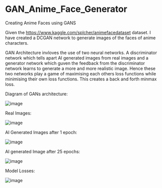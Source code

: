 # GAN_Anime_Face_Generator
Creating Anime Faces using GANS

Given the https://www.kaggle.com/splcher/animefacedataset dataset. I have created a DCGAN network to generate images of the faces of anime characters.

GAN Architecture invloves the use of two neural networks. A discriminator network which tells apart AI generated images from real images and a generator 
network which guven the feedback from the discriminator network learns to generate a more and more realistic image. Hence these two networks play a 
game of maximising each others loss functions while minimising their own loss functions. This creates a back and forth minmax loss.

Diagram of GANs architecture:

![image](https://github.com/mqasim41/GAN_Anime_Face_Generator/assets/114048264/e5fc5196-7d2a-4b24-90aa-dea9c2db2fb4)


Real Images:

![image](https://github.com/mqasim41/GAN_Anime_Face_Generator/assets/114048264/a0d58a19-4f27-457b-9ddd-51a6519914b5)

AI Generated Images after 1 epoch:

![image](https://github.com/mqasim41/GAN_Anime_Face_Generator/assets/114048264/f3b6036b-6dad-4947-8732-f5663518d303)


AI generated Image after 25 epochs:

![image](https://github.com/mqasim41/GAN_Anime_Face_Generator/assets/114048264/b1b50806-bfa2-4ba5-86f1-5354a44ab5d1)

Model Losses:

![image](https://github.com/mqasim41/GAN_Anime_Face_Generator/assets/114048264/6f47fa85-2e0c-43e6-81a9-2f0ee8323bf6)





